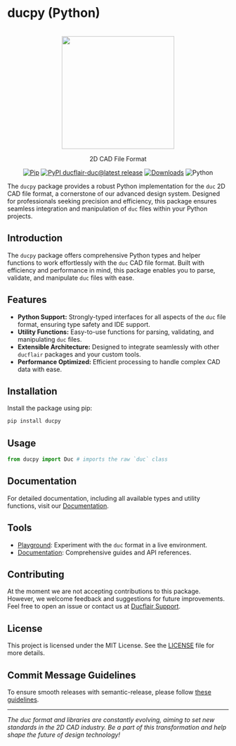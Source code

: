 # ducpy (Python)

<p align="center">
  <br/>
  <a href="https://duc.ducflair.com" target="_blank"><img width="256px" src="https://ducflair-public.s3.eu-west-2.amazonaws.com/duc/duc-extended.png" /></a>
  <p align="center">2D CAD File Format</p>
  <p align="center" style="align: center;">
    <a href="https://pypi.org/project/ducflair-duc/"><img src="https://shields.io/badge/Pip-blue?logo=Pypi&logoColor=white&style=round-square" alt="Pip" /></a>
    <a href="https://github.com/ducflair/duc/releases"><img src="https://img.shields.io/pypi/v/ducflair-duc?style=round-square&label=latest%20stable" alt="PyPI ducflair-duc@latest release" /></a>
    <a href="https://pypi.org/project/ducflair-duc/"><img src="https://img.shields.io/pypi/dm/ducflair-duc?style=round-square&color=salmon" alt="Downloads" /></a>
    <img src="https://shields.io/badge/Python-ffde57?logo=Python&logoColor=646464&style=round-square" alt="Python" />
  </p>
</p>


The `ducpy` package provides a robust Python implementation for the `duc` 2D CAD file format, a cornerstone of our advanced design system. Designed for professionals seeking precision and efficiency, this package ensures seamless integration and manipulation of `duc` files within your Python projects.

## Introduction

The `ducpy` package offers comprehensive Python types and helper functions to work effortlessly with the `duc` CAD file format. Built with efficiency and performance in mind, this package enables you to parse, validate, and manipulate `duc` files with ease.

## Features

- **Python Support:** Strongly-typed interfaces for all aspects of the `duc` file format, ensuring type safety and IDE support.
- **Utility Functions:** Easy-to-use functions for parsing, validating, and manipulating `duc` files.
- **Extensible Architecture:** Designed to integrate seamlessly with other `ducflair` packages and your custom tools.
- **Performance Optimized:** Efficient processing to handle complex CAD data with ease.

## Installation

Install the package using pip:

```bash
pip install ducpy
```

## Usage

```python
from ducpy import Duc # imports the raw `duc` class
```

## Documentation

For detailed documentation, including all available types and utility functions, visit our [Documentation](https://duc.ducflair.com).

## Tools

- [Playground](https://ducflair.com/core): Experiment with the `duc` format in a live environment.
- [Documentation](https://duc.ducflair.com): Comprehensive guides and API references.

## Contributing

At the moment we are not accepting contributions to this package. However, we welcome feedback and suggestions for future improvements. Feel free to open an issue or contact us at [Ducflair Support](https://www.ducflair.com/support).

## License

This project is licensed under the MIT License. See the [LICENSE](./LICENSE) file for more details.

## Commit Message Guidelines

To ensure smooth releases with semantic-release, please follow [these guidelines](https://semantic-release.gitbook.io/semantic-release#how-does-it-work).

---

*The duc format and libraries are constantly evolving, aiming to set new standards in the 2D CAD industry. Be a part of this transformation and help shape the future of design technology!*